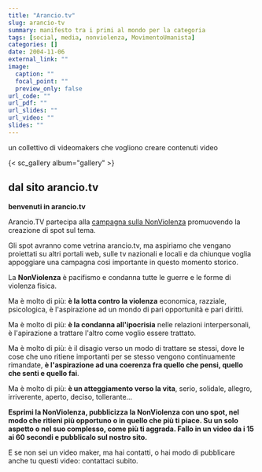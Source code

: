 ```yaml
---
title: "Arancio.tv"
slug: arancio-tv
summary: manifesto tra i primi al mondo per la categoria
tags: [social, media, nonviolenza, MovimentoUmanista]
categories: []
date: 2004-11-06
external_link: ""
image:
  caption: ""
  focal_point: ""
  preview_only: false
url_code: ""
url_pdf: ""
url_slides: ""
url_video: ""
slides: ""
---
```

un collettivo di videomakers che vogliono creare contenuti video

{< sc_gallery album="gallery" >}

## dal sito arancio.tv
**benvenuti in arancio.tv**

Arancio.TV partecipa alla [campagna sulla NonViolenza](./../io-sono-nonviolento/index.md) promuovendo la creazione di spot sul tema.

Gli spot avranno come vetrina arancio.tv, ma aspiriamo che vengano proiettati su altri portali web, sulle tv nazionali e locali e da chiunque voglia appoggiare una campagna così importante in questo momento storico.

La **NonViolenza** è pacifismo e condanna tutte le guerre e le forme di violenza fisica.

Ma è molto di più: **è la lotta contro la violenza** economica, razziale, psicologica, è l'aspirazione ad un mondo di pari opportunità e pari diritti.

Ma è molto di più: **è la condanna all'ipocrisia** nelle relazioni interpersonali, è l'apirazione a trattare l'altro come voglio essere trattato.

Ma è molto di più: è il disagio verso un modo di trattare se stessi, dove le cose che uno ritiene importanti per se stesso vengono continuamente rimandate, **è l'aspirazione ad una coerenza fra quello che pensi, quello che senti e quello fai**.

Ma è molto di più: **è un atteggiamento verso la vita**, serio, solidale, allegro, irriverente, aperto, deciso, tollerante...

**Esprimi la NonViolenza, pubblicizza la NonViolenza con uno spot, nel modo che ritieni più opportuno o in quello che più ti piace. Su un solo aspetto o nel suo complesso, come più ti aggrada. Fallo in un video da i 15 ai 60 secondi e pubblicalo sul nostro sito.**

E se non sei un video maker, ma hai contatti, o hai modo di pubblicare anche tu questi video: contattaci subito.
